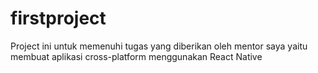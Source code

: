 # firstproject
 Project ini untuk memenuhi tugas yang diberikan oleh mentor saya yaitu membuat aplikasi cross-platform menggunakan React Native
